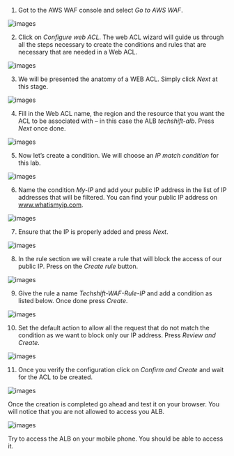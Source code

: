 1)  Got to the AWS WAF console and select *Go to AWS WAF*.

![images](images/0364236d876a9d7f3448dc62b86b5a07.png)

2)  Click on *Configure web ACL*. The web ACL wizard will guide us through all
    the steps necessary to create the conditions and rules that are necessary
    that are needed in a Web ACL.

![images](images/6315d88b580feadaf3cbbe2a43c17b82.png)

3)  We will be presented the anatomy of a WEB ACL. Simply click *Next* at this
    stage.

![images](images/18a87f164555d20752e840e0974af67e.png)

4)  Fill in the Web ACL name, the region and the resource that you want the ACL
    to be associated with – in this case the ALB *techshift-alb*. Press *Next*
    once done.

![images](images/5df84e853387b8b00940119da16eea28.png)

5)  Now let’s create a condition. We will choose an *IP match condition* for
    this lab.

![images](images/c970cadfe67cb2279be629bef1a1d31d.png)

6)  Name the condition *My-IP* and add your public IP address in the list of IP
    addresses that will be filtered. You can find your public IP address on
    www.whatismyip.com.

![images](images/9e8707db1c7a1f607e0effbf66d13e8e.png)

7)  Ensure that the IP is properly added and press *Next*.

![images](images/8def2e31fdfdfa4262dc646bd5277499.png)

8)  In the rule section we will create a rule that will block the access of our
    public IP. Press on the *Create rule* button.

![images](images/580e92e0b6204a519b4a22fbcf67c850.png)

9)  Give the rule a name *Techshift-WAF-Rule-IP* and add a condition as listed
    below. Once done press *Create*.

![images](images/c68329c50ff322eb1bf657420262307e.png)

10)  Set the default action to allow all the request that do not match the
    condition as we want to block only our IP address. Press *Review and
    Create*.

![images](images/9b432e566aa0e1564d17a866d3017500.png)

11)  Once you verify the configuration click on *Confirm and Create* and wait for
    the ACL to be created.

![images](images/19ba22269e689a702d8adae366839f48.png)

Once the creation is completed go ahead and test it on your browser. You will
notice that you are not allowed to access you ALB.

![images](images/7205543d7b9f5e8b063fbe3a4b715446.png)

Try to access the ALB on your mobile phone. You should be able to access it.
